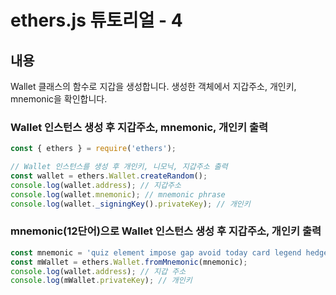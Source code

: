 # ethers.js 튜토리얼 - 4

## 내용
Wallet 클래스의 함수로 지갑을 생성합니다.
생성한 객체에서 지갑주소, 개인키, mnemonic을 확인합니다.

### Wallet 인스턴스 생성 후 지갑주소, mnemonic, 개인키 출력
```js
const { ethers } = require('ethers');

// Wallet 인스턴스를 생성 후 개인키, 니모닉, 지갑주소 출력
const wallet = ethers.Wallet.createRandom();
console.log(wallet.address); // 지갑주소
console.log(wallet.mnemonic); // mnemonic phrase
console.log(wallet._signingKey().privateKey); // 개인키
```

### mnemonic(12단어)으로 Wallet 인스턴스 생성 후 지갑주소, 개인키 출력
```js
const mnemonic = 'quiz element impose gap avoid today card legend hedgehog any february mask';
const mWallet = ethers.Wallet.fromMnemonic(mnemonic);
console.log(wallet.address); // 지갑 주소
console.log(mWallet.privateKey); // 개인키
```
